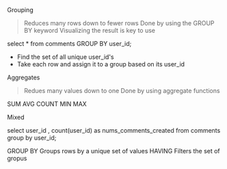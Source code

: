 Grouping
> Reduces many rows down to fewer rows
> Done by using the GROUP BY keyword
> Visualizing the result is key to use

select * from comments
GROUP BY user_id;

- Find the set of all unique user_id's
- Take each row and assign it to a group based on its user_id


Aggregates
> Redues many values down to one
> Done by using aggregate functions


SUM
AVG
COUNT
MIN
MAX


Mixed

select user_id , count(user_id) as nums_comments_created
from comments
group by user_id;

GROUP BY Groups rows by a unique set of values
HAVING Filters the set of gropus
